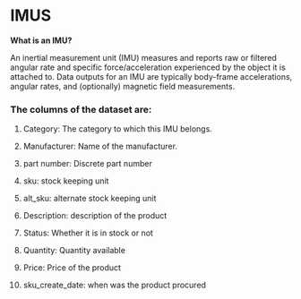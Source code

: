 # IMUS
**What is an IMU?**

An inertial measurement unit (IMU) measures and reports raw or filtered angular rate and specific force/acceleration experienced by the object it is attached to. Data outputs for an IMU are typically body-frame accelerations, angular rates, and (optionally) magnetic field measurements.

### The columns of the dataset are:

1. Category: The category to which this IMU belongs.

1. Manufacturer: Name of the manufacturer.

1. part number: Discrete part number

1. sku: stock keeping unit

1. alt_sku: alternate stock keeping unit

1. Description: description of the product

1. Status: Whether it is in stock or not

1. Quantity: Quantity available

1. Price: Price of the product

1. sku_create_date: when was the product procured
